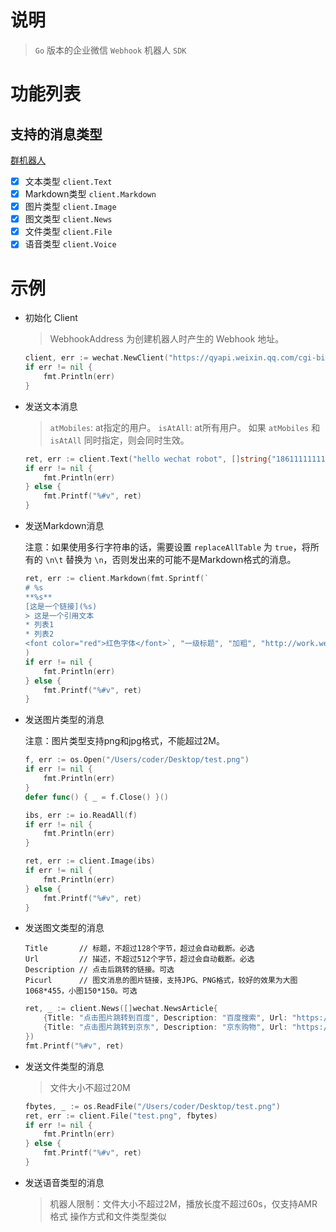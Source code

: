 # 说明

> `Go` 版本的企业微信 `Webhook` 机器人 `SDK`

# 功能列表

## 支持的消息类型

[群机器人](https://developer.work.weixin.qq.com/document/path/91770)

- [x] 文本类型 `client.Text`
- [x] Markdown类型 `client.Markdown`
- [x] 图片类型 `client.Image`
- [x] 图文类型 `client.News`
- [x] 文件类型 `client.File`
- [x] 语音类型 `client.Voice`

# 示例

- 初始化 Client

  > WebhookAddress 为创建机器人时产生的 Webhook 地址。


  ```go
  client, err := wechat.NewClient("https://qyapi.weixin.qq.com/cgi-bin/webhook/send?key=xxxxxxxxxxxxx")
  if err != nil {
	  fmt.Println(err)
  }
  ```

- 发送文本消息

  > `atMobiles`: at指定的用户。
  > `isAtAll`: at所有用户。
  > 如果 `atMobiles` 和 `isAtAll` 同时指定，则会同时生效。


  ```go
  ret, err := client.Text("hello wechat robot", []string{"18611111111"}, false)
  if err != nil {
      fmt.Println(err)
  } else {
      fmt.Printf("%#v", ret)
  }
  ```

- 发送Markdown消息

  注意：如果使用多行字符串的话，需要设置 `replaceAllTable` 为 `true`，将所有的 `\n\t` 替换为 `\n`，否则发出来的可能不是Markdown格式的消息。

  ```go
  ret, err := client.Markdown(fmt.Sprintf(`
  # %s
  **%s**
  [这是一个链接](%s)
  > 这是一个引用文本
  * 列表1
  * 列表2
  <font color="red">红色字体</font>`, "一级标题", "加粗", "http://work.weixin.qq.com/api/doc"), true,
  )
  if err != nil {
      fmt.Println(err)
  } else {
      fmt.Printf("%#v", ret)
  }
  ```

- 发送图片类型的消息

  注意：图片类型支持png和jpg格式，不能超过2M。

  ```go
  f, err := os.Open("/Users/coder/Desktop/test.png")
  if err != nil {
      fmt.Println(err)
  }
  defer func() { _ = f.Close() }()

  ibs, err := io.ReadAll(f)
  if err != nil {
      fmt.Println(err)
  }

  ret, err := client.Image(ibs)
  if err != nil {
      fmt.Println(err)
  } else {
      fmt.Printf("%#v", ret)
  }
  ```
  
- 发送图文类型的消息
  
  ```
  Title       // 标题，不超过128个字节，超过会自动截断。必选
  Url         // 描述，不超过512个字节，超过会自动截断。必选
  Description // 点击后跳转的链接。可选
  Picurl      // 图文消息的图片链接，支持JPG、PNG格式，较好的效果为大图 1068*455，小图150*150。可选
  ```

  ```go
  ret, _ := client.News([]wechat.NewsArticle{
      {Title: "点击图片跳转到百度", Description: "百度搜索", Url: "https://m.baidu.com", Picurl: "https://img.zcool.cn/community/01ab1f554496aa0000019ae9a878ba.jpg@1280w_1l_2o_100sh.jpg"},
      {Title: "点击图片跳转到京东", Description: "京东购物", Url: "https://m.jd.com", Picurl: "https://img2.baidu.com/it/u=1388560115,51053335&fm=253&fmt=auto&app=120&f=JPEG?w=1200&h=800"},
  })
  fmt.Printf("%#v", ret)
  ```
  
- 发送文件类型的消息

  > 文件大小不超过20M
  > 

  ```go
  fbytes, _ := os.ReadFile("/Users/coder/Desktop/test.png")
  ret, err := client.File("test.png", fbytes)
  if err != nil {
      fmt.Println(err)
  } else {
      fmt.Printf("%#v", ret)
  }
  ```
  
- 发送语音类型的消息
  
  > 机器人限制：文件大小不超过2M，播放长度不超过60s，仅支持AMR格式
  > 操作方式和文件类型类似
